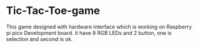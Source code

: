 # Tic-Tac-Toe-game
This game designed with hardware interface which is working on Raspberry pi pico Development board. it have 9 RGB  LEDs and 2 button, one is selection and second is ok.
